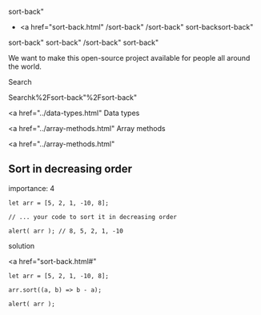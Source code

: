 sort-back"

- <a href="sort-back.html"
  /sort-back"
  /sort-back"
  sort-backsort-back"

<!-- -->

sort-back"
sort-back"
/sort-back"
sort-back"

We want to make this open-source project available for people all around the world.

Search

Searchk%2Fsort-back"%2Fsort-back" </a>

<a href="../data-types.html" Data types</span></a>

<a href="../array-methods.html" Array methods</span></a>

<a href="../array-methods.html"

## Sort in decreasing order

<span class="task__importance" title="How important is the task, from 1 to 5">importance: 4</span>

    let arr = [5, 2, 1, -10, 8];

    // ... your code to sort it in decreasing order

    alert( arr ); // 8, 5, 2, 1, -10

solution

<a href="sort-back.html#"
<a href="sort-back.html#" class="toolbar__button toolbar__button_edit" title="open in sandbox"></a>

    let arr = [5, 2, 1, -10, 8];

    arr.sort((a, b) => b - a);

    alert( arr );
